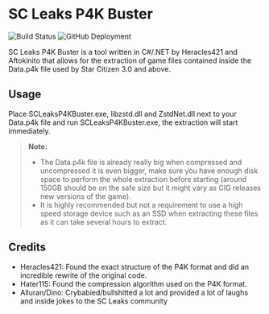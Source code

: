 # SC Leaks P4K Buster

![Build Status](http://bamboo001.neurotecstudio.com:8085/plugins/servlet/wittified/build-status/SCLEAK-P4KB)
![GitHub Deployment](http://bamboo001.neurotecstudio.com:8085/plugins/servlet/wittified/deploy-status/17039361)

SC Leaks P4K Buster is a tool written in C#/.NET by Heracles421 and Aftokinito that allows for the extraction of game files contained inside the Data.p4k file used by Star Citizen 3.0 and above.

## Usage

Place SCLeaksP4KBuster.exe, libzstd.dll and ZstdNet.dll next to your Data.p4k file and run SCLeaksP4KBuster.exe, the extraction will start immediately.

> **Note:**
>
> - The Data.p4k file is already really big when compressed and uncompressed it is even bigger, make sure you have enough disk space to perform the whole extraction before starting (around 150GB should be on the safe size but it might vary as CIG releases new versions of the game).
> - It is highly recommended but not a requirement to use a high speed storage device such as an SSD when extracting these files as it can take several hours to extract.
> 
## Credits

 - Heracles421: Found the exact structure of the P4K format and did an incredible rewrite of the original code.
 - Hater115: Found the compression algorithm used on the P4K format.
 - Alluran/Dino: Crybabied/bullshitted a lot and provided a lot of laughs and inside jokes to the SC Leaks community
